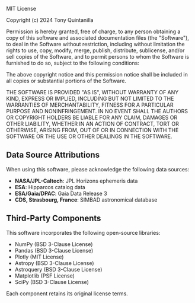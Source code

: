 MIT License

Copyright (c) 2024 Tony Quintanilla

Permission is hereby granted, free of charge, to any person obtaining a copy
of this software and associated documentation files (the "Software"), to deal
in the Software without restriction, including without limitation the rights
to use, copy, modify, merge, publish, distribute, sublicense, and/or sell
copies of the Software, and to permit persons to whom the Software is
furnished to do so, subject to the following conditions:

The above copyright notice and this permission notice shall be included in all
copies or substantial portions of the Software.

THE SOFTWARE IS PROVIDED "AS IS", WITHOUT WARRANTY OF ANY KIND, EXPRESS OR
IMPLIED, INCLUDING BUT NOT LIMITED TO THE WARRANTIES OF MERCHANTABILITY,
FITNESS FOR A PARTICULAR PURPOSE AND NONINFRINGEMENT. IN NO EVENT SHALL THE
AUTHORS OR COPYRIGHT HOLDERS BE LIABLE FOR ANY CLAIM, DAMAGES OR OTHER
LIABILITY, WHETHER IN AN ACTION OF CONTRACT, TORT OR OTHERWISE, ARISING FROM,
OUT OF OR IN CONNECTION WITH THE SOFTWARE OR THE USE OR OTHER DEALINGS IN THE
SOFTWARE.

## Data Source Attributions

When using this software, please acknowledge the following data sources:

- **NASA/JPL-Caltech**: JPL Horizons ephemeris data
- **ESA**: Hipparcos catalog data  
- **ESA/Gaia/DPAC**: Gaia Data Release 3
- **CDS, Strasbourg, France**: SIMBAD astronomical database

## Third-Party Components

This software incorporates the following open-source libraries:
- NumPy (BSD 3-Clause License)
- Pandas (BSD 3-Clause License) 
- Plotly (MIT License)
- Astropy (BSD 3-Clause License)
- Astroquery (BSD 3-Clause License)
- Matplotlib (PSF License)
- SciPy (BSD 3-Clause License)

Each component retains its original license terms.